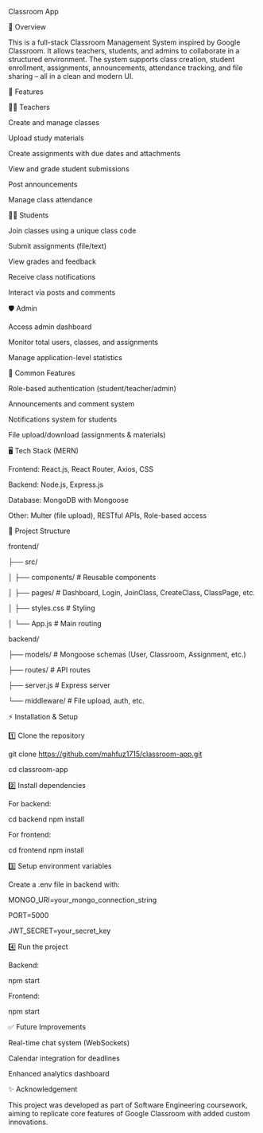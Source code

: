 Classroom App


📌 Overview

This is a full-stack Classroom Management System inspired by Google Classroom.
It allows teachers, students, and admins to collaborate in a structured environment.
The system supports class creation, student enrollment, assignments, announcements, attendance tracking, and file sharing – all in a clean and modern UI.




🚀 Features

👨‍🏫 Teachers

Create and manage classes

Upload study materials

Create assignments with due dates and attachments

View and grade student submissions

Post announcements

Manage class attendance

👩‍🎓 Students

Join classes using a unique class code

Submit assignments (file/text)

View grades and feedback

Receive class notifications

Interact via posts and comments

🛡️ Admin

Access admin dashboard

Monitor total users, classes, and assignments

Manage application-level statistics

🔔 Common Features

Role-based authentication (student/teacher/admin)

Announcements and comment system

Notifications system for students

File upload/download (assignments & materials)



🖥️ Tech Stack (MERN)

Frontend: React.js, React Router, Axios, CSS

Backend: Node.js, Express.js

Database: MongoDB with Mongoose

Other: Multer (file upload), RESTful APIs, Role-based access




📂 Project Structure

frontend/

 ├── src/

 │    ├── components/      # Reusable components

 │    ├── pages/           # Dashboard, Login, JoinClass, CreateClass, ClassPage, etc.

 │    ├── styles.css       # Styling

 │    └── App.js           # Main routing

backend/

 ├── models/               # Mongoose schemas (User, Classroom, Assignment, etc.)

 ├── routes/               # API routes

 ├── server.js             # Express server

 └── middleware/           # File upload, auth, etc.



⚡ Installation & Setup

1️⃣ Clone the repository

git clone https://github.com/mahfuz1715/classroom-app.git

cd classroom-app

2️⃣ Install dependencies

For backend:

cd backend
npm install

For frontend:

cd frontend
npm install

3️⃣ Setup environment variables

Create a .env file in backend with:

MONGO_URI=your_mongo_connection_string

PORT=5000

JWT_SECRET=your_secret_key

4️⃣ Run the project

Backend:

npm start

Frontend:

npm start



✅ Future Improvements

Real-time chat system (WebSockets)

Calendar integration for deadlines

Enhanced analytics dashboard




✨ Acknowledgement

This project was developed as part of Software Engineering coursework, aiming to replicate core features of Google Classroom with added custom innovations.
